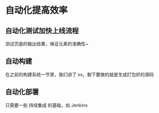 # 自动化提高效率

## 自动化测试加快上线流程

测试页面的输出结果，保证元素的准确性~

## 自动构建

在之前的构建系统一节里，我们讲了 xx。剩下要做的就是生成打包好的源码

## 自动化部署

只需要一些 持续集成 的基础，如 Jenkins
